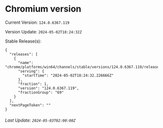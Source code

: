 # Chromium version

Current Version: `124.0.6367.119`

Version Update: `2024-05-02T18:24:32Z`

Stable Release(s):
```
{
  "releases": [
    {
      "name": "chrome/platforms/win64/channels/stable/versions/124.0.6367.119/releases/1714674272",
      "serving": {
        "startTime": "2024-05-02T18:24:32.226666Z"
      },
      "fraction": 1,
      "version": "124.0.6367.119",
      "fractionGroup": "69"
    }
  ],
  "nextPageToken": ""
}
```

###### Last Update: `2024-05-03T02:00:08Z`
        